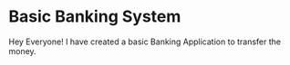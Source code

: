 # Basic Banking System

Hey Everyone!
I have created a basic Banking Application to transfer the money.
